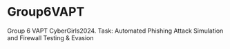 # Group6VAPT
Group 6 VAPT CyberGirls2024.
Task: Automated  Phishing Attack Simulation and Firewall Testing  & Evasion
